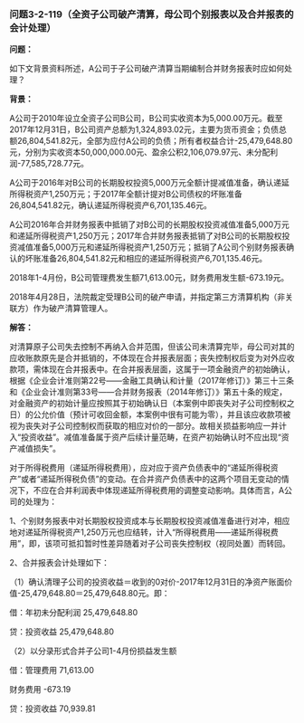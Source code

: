 ### 问题3-2-119（全资子公司破产清算，母公司个别报表以及合并报表的会计处理）

**问题：**

如下文背景资料所述，A公司于子公司破产清算当期编制合并财务报表时应如何处理？

**背景：**

A公司于2010年设立全资子公司B公司，B公司实收资本为5,000.00万元。截至2017年12月31日，B公司资产总额为1,324,893.02元，主要为货币资金；负债总额26,804,541.82元，全部为应付A公司的负债；所有者权益合计-25,479,648.80元，分别为实收资本50,000,000.00元、盈余公积2,106,079.97元、未分配利润-77,585,728.77元。

A公司于2016年对B公司的长期股权投资5,000万元全额计提减值准备，确认递延所得税资产1,250万元；于2017年全额计提对B公司债权的坏账准备26,804,541.82元，确认递延所得税资产6,701,135.46元。

A公司2016年合并财务报表中抵销了对B公司的长期股权投资减值准备5,000万元和递延所得税资产1,250万元；2017年合并财务报表抵销了对B公司的长期股权投资减值准备5,000万元和递延所得税资产1,250万元；抵销了A公司个别财务报表确认的坏账准备26,804,541.82元和相应的递延所得税资产6,701,135.46元。

2018年1-4月份，B公司管理费发生额71,613.00元，财务费用发生额-673.19元。

2018年4月28日，法院裁定受理B公司的破产申请，并指定第三方清算机构（非关联方）作为破产清算管理人。

**解答：**

对清算原子公司失去控制不再纳入合并范围，但该公司未清算完毕，母公司对其的应收账款原先是合并抵销的，不体现在合并报表层面；丧失控制权后变为对外应收款项，需体现在合并报表中。在合并报表层面，这属于一项金融资产的初始确认，根据《企业会计准则第22号——金融工具确认和计量（2017年修订）》第三十三条和《企业会计准则第33号——合并财务报表（2014年修订）》第五十条的规定，对金融资产的初始计量应按照其于初始确认日（本案例中即丧失对子公司控制权之日）的公允价值（预计可收回金额，本案例中很有可能为零），并且该应收款项被视为丧失对子公司控制权而获取的相应对价的一部分。故相关损益影响应一并计入“投资收益”。减值准备属于资产后续计量范畴，在资产初始确认时不应出现“资产减值损失”。

对于所得税费用（递延所得税费用），应对应于资产负债表中的“递延所得税资产”或者“递延所得税负债”的变动。在合并资产负债表中的这两个项目无变动的情况下，不应在合并利润表中体现递延所得税费用的调整变动影响。具体而言，A公司的处理为：

1、个别财务报表中对长期股权投资成本与长期股权投资减值准备进行对冲，相应地对递延所得税资产1,250万元也应结转，计入“所得税费用——递延所得税费用”，即，该项可抵扣暂时性差异随着对子公司丧失控制权（视同处置）而转回。

2、合并报表会计处理如下：

（1）确认清理子公司的投资收益＝收到的0对价-2017年12月31日的净资产账面价值-25,479,648.80＝25,479,648.80元。即：

借：年初未分配利润 25,479,648.80

贷：投资收益 25,479,648.80

（2）以分录形式合并子公司1-4月份损益发生额

借：管理费用 71,613.00

财务费用 -673.19

贷：投资收益 70,939.81
